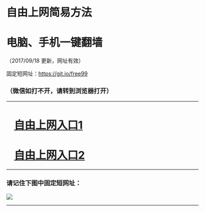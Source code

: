 ﻿# 自由上网简易方法

# 电脑、手机一键翻墙

（2017/09/18 更新，网址有效）

固定短网址：https://git.io/free99

### （微信如打不开，请转到浏览器打开）


***





# &nbsp;&nbsp; <a href="http://ft476110805.fwq-tz1005.info/fwqtz01.html?t=09180016721 " target="_blank">自由上网入口1</a>
# &nbsp;&nbsp; <a href="http://ft1487078.fwq-tz1006.info/fwqtz02.html?t=09180014012 " target="_blank">自由上网入口2</a>
***

### 请记住下图中固定短网址：

<img src="https://s3-us-west-2.amazonaws.com/fwq-1001/yjfq-20170905okok.png" /> 


***

